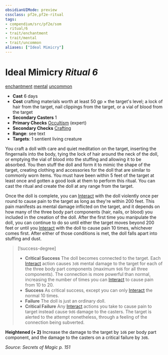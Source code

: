 ```yaml
---
obsidianUIMode: preview
cssclass: pf2e,pf2e-ritual
tags:
- compendium/src/pf2e/som
- ritual/6
- trait/enchantment
- trait/mental
- trait/uncommon
aliases: ["Ideal Mimicry"]
---
```

# Ideal Mimicry *Ritual 6*  
[enchantment](enchantment.md "Enchantment School Trait")  [mental](mental.md "Mental Effect Trait")  [uncommon](uncommon.md "Uncommon Rarity Trait")  

- **Cast** 6 days
- **Cost** crafting materials worth at least 50 gp × the target's level; a lock of hair from the target, nail clippings from the target, or a vial of blood from the target
- **Secondary Casters** 1
- **Primary Checks** [Occultism](skills.md#Occultism) (expert)
- **Secondary Checks** [Crafting](skills.md#Crafting)
- **Range**: see text
- **Targets**: 1 sentient living creature

You craft a doll with care and quiet meditation on the target, inserting the fingernails into the body, tying the lock of hair around the neck of the doll, or emptying the vial of blood into the stuffing and allowing it to be absorbed. You then stuff the doll and form it to mimic the shape of the target, creating clothing and accessories for the doll that are similar to commonly worn items. You must have been within 5 feet of the target at least once and gotten a good look at them to perform this ritual. You can cast the ritual and create the doll at any range from the target.

Once the doll is complete, you can [Interact](interact.md) with the doll violently once per round to cause pain to the target as long as they're within 200 feet. This pain manifests as mental damage inflicted on the target, and it depends on how many of the three body part components (hair, nails, or blood) you included in the creation of the doll. After the first time you manipulate the doll, you can continue to do so until either the target moves beyond 200 feet or until you [Interact](interact.md) with the doll to cause pain 10 times, whichever comes first. After either of those conditions is met, the doll falls apart into stuffing and dust.

> [!success-degree] 
> - **Critical Success** The doll becomes connected to the target. Each [Interact](interact.md) action causes `3d6` mental damage to the target for each of the three body part components (maximum `9d6` for all three components). The connection is more powerful than normal, increasing the number of times you can [Interact](interact.md) to cause pain from 10 to 20.
> - **Success** As critical success, except you can only [Interact](interact.md) the normal 10 times.
> - **Failure** The doll is just an ordinary doll.
> - **Critical Failure** Any [Interact](interact.md) actions you take to cause pain to target instead cause `9d6` damage to the casters. The target is alerted to the attempt nonetheless, through a feeling of the connection being subverted.

**Heightened (+ 2)** Increase the damage to the target by `1d6` per body part component, and the damage to the casters on a critical failure by `3d6`.

*Source: Secrets of Magic p. 151*